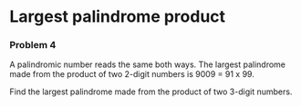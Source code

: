 # Largest palindrome product
### Problem 4

A palindromic number reads the same both ways. The largest palindrome made from
the product of two 2-digit numbers is 9009 = 91 x 99.

Find the largest palindrome made from the product of two 3-digit numbers.
